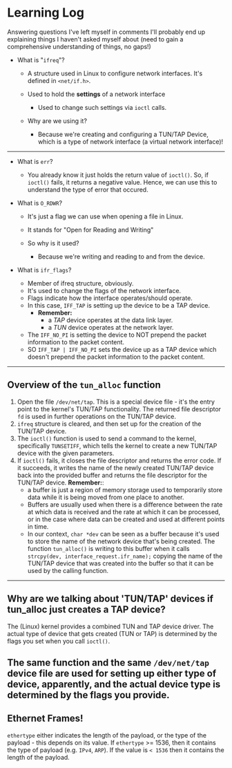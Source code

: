 # Learning Log
Answering questions I've left myself in comments
I'll probably end up explaining things I haven't asked myself about (need to
gain a comprehensive understanding of things, no gaps!)

- What is "```ifreq```"?
    - A structure used in Linux to configure network interfaces.
      It's defined in ```<net/if.h>```.
    - Used to hold the **settings** of a network interface
        - Used to change such settings via ```ioctl``` calls.
    
    - Why are we using it?
        - Because we're creating and configuring a TUN/TAP Device, which
          is a type of network interface (a virtual network interface)!

---

- What is ```err```?
    - You already know it just holds the return value of ```ioctl()```.
    So, if ```ioctl()``` fails, it returns a negative value. Hence,
    we can use this to understand the type of error that occured.

- What is `O_RDWR`?
    - It's just a flag we can use when opening a file in Linux.
    - It stands for "Open for Reading and Writing"
    
    - So why is it used?
      - Because we're writing and reading to and from the device.

- What is `ifr_flags`?
  - Member of ifreq structure, obviously.
  - It's used to change the flags of the network interface.
  - Flags indicate how the interface operates/should operate.
  - In this case, `IFF_TAP` is setting up the device to be a TAP device.
    - **Remember:**
      - a *TAP* device operates at the data link layer.
      - a *TUN* device operates at the network layer.
  - The `IFF_NO_PI` is setting the device to NOT prepend the packet information
    to the packet content.
  - SO `IFF_TAP | IFF_NO_PI` sets the device up as a TAP device which doesn't
    prepend the packet information to the packet content.
---
## Overview of the `tun_alloc` function
1. Open the file `/dev/net/tap`. This is a special device file - it's the entry point to the kernel's TUN/TAP functionality. The returned file descriptor `fd` is used in further operations on the TUN/TAP device.
2. `ifreq` structure is cleared, and then set up for the creation of the TUN/TAP device.
3. The `ioctl()` function is used to send a command to the kernel, specifically `TUNSETIFF`, which tells the kernel to create a new TUN/TAP device with the given parameters.
4. If `ioctl()` fails, it closes the file descriptor and returns the error code. If it succeeds, it writes the name of the newly created TUN/TAP device back into the provided buffer and returns the file descriptor for the TUN/TAP device.
  **Remember:**:
    - a buffer is just a region of memory storage used to temporarily store data while it is being moved from one place to another.
    - Buffers are usually used when there is a difference between the rate at which data is received and the rate at which it can be processed, or in the case where data can be created and used at different points in time.
    - In our context, `char *dev` can be seen as a buffer because it's used to store the name of the network device that's being created. The function `tun_alloc()` is writing to this buffer when it calls `strcpy(dev, interface_request.ifr_name);` copying the name of the TUN/TAP device that was created into the buffer so that it can be used by the calling function.
---
## Why are we talking about 'TUN/TAP' devices if tun_alloc just creates a TAP device?
The (Linux) kernel provides a combined TUN and TAP device driver. The actual type of device that gets created (TUN or TAP) is determined by the flags you set when you call `ioctl()`.

The same function and the same `/dev/net/tap` device file are used for setting up either type of device, apparently, and the actual device type is determined by the flags you provide.
---
## Ethernet Frames!
```ethertype``` either indicates the length of the payload, or the type of the payload - this depends on its value.
If ```ethertype``` >= 1536, then it contains the type of payload (e.g. ``IPv4``, ``ARP``).
If the value is ``< 1536`` then it contains the length of the payload.

